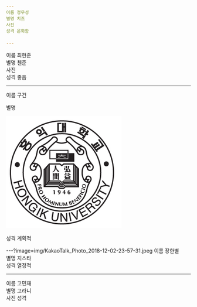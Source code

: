 ```yaml
---
이름 정우성  
별명 치즈  
사진 
성격 온화함  

---
```

이름 최현준  
별명 첸준  
사진  
성격 좋음  

---
이름 구건  

별명  

![Image](홍대마크.png)

성격 계획적  

---?image=img/KakaoTalk_Photo_2018-12-02-23-57-31.jpeg
이름 장한별  
별명 지스타   
성격 열정적  

---
이름 고민재  
별명 고라니  
사진
성격 
